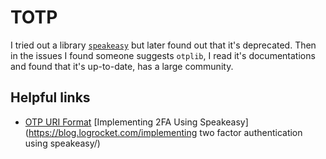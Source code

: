 # TOTP

I tried out a library [`speakeasy`](https://www.npmjs.com/package/speakeasy)
but later found out that it's deprecated. Then in the issues I found someone
suggests `otplib`, I read it's documentations and found that it's up-to-date,
has a large community.

## Helpful links

- [OTP URI Format](https://github.com/google/google-authenticator/wiki/Key-Uri-Format)
  [Implementing 2FA Using Speakeasy](https://blog.logrocket.com/implementing two factor authentication using speakeasy/)

